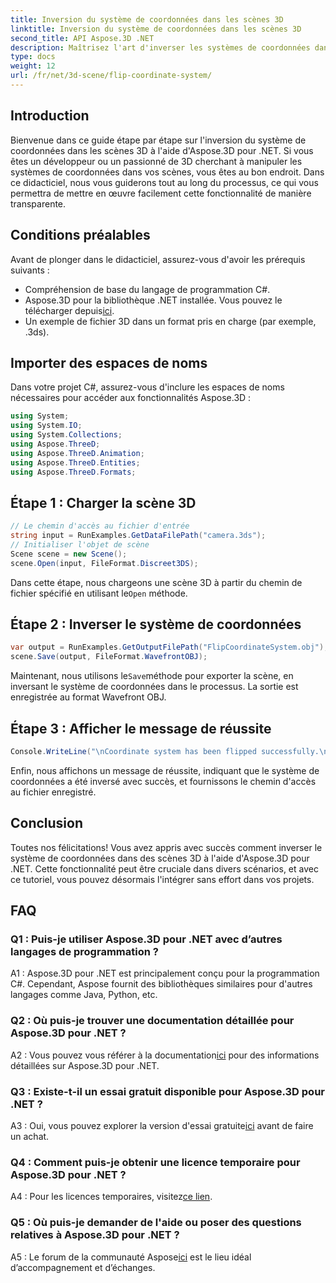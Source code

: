 ```yaml
---
title: Inversion du système de coordonnées dans les scènes 3D
linktitle: Inversion du système de coordonnées dans les scènes 3D
second_title: API Aspose.3D .NET
description: Maîtrisez l'art d'inverser les systèmes de coordonnées dans les scènes 3D à l'aide d'Aspose.3D pour .NET. Suivez notre guide étape par étape pour une mise en œuvre transparente.
type: docs
weight: 12
url: /fr/net/3d-scene/flip-coordinate-system/
---
```

## Introduction

Bienvenue dans ce guide étape par étape sur l'inversion du système de coordonnées dans les scènes 3D à l'aide d'Aspose.3D pour .NET. Si vous êtes un développeur ou un passionné de 3D cherchant à manipuler les systèmes de coordonnées dans vos scènes, vous êtes au bon endroit. Dans ce didacticiel, nous vous guiderons tout au long du processus, ce qui vous permettra de mettre en œuvre facilement cette fonctionnalité de manière transparente.

## Conditions préalables

Avant de plonger dans le didacticiel, assurez-vous d'avoir les prérequis suivants :

- Compréhension de base du langage de programmation C#.
-  Aspose.3D pour la bibliothèque .NET installée. Vous pouvez le télécharger depuis[ici](https://releases.aspose.com/3d/net/).
- Un exemple de fichier 3D dans un format pris en charge (par exemple, .3ds).

## Importer des espaces de noms

Dans votre projet C#, assurez-vous d'inclure les espaces de noms nécessaires pour accéder aux fonctionnalités Aspose.3D :

```csharp
using System;
using System.IO;
using System.Collections;
using Aspose.ThreeD;
using Aspose.ThreeD.Animation;
using Aspose.ThreeD.Entities;
using Aspose.ThreeD.Formats;
```

## Étape 1 : Charger la scène 3D

```csharp
// Le chemin d'accès au fichier d'entrée
string input = RunExamples.GetDataFilePath("camera.3ds");            
// Initialiser l'objet de scène
Scene scene = new Scene();
scene.Open(input, FileFormat.Discreet3DS);
```

 Dans cette étape, nous chargeons une scène 3D à partir du chemin de fichier spécifié en utilisant le`Open` méthode.

## Étape 2 : Inverser le système de coordonnées

```csharp
var output = RunExamples.GetOutputFilePath("FlipCoordinateSystem.obj");
scene.Save(output, FileFormat.WavefrontOBJ);
```

 Maintenant, nous utilisons le`Save`méthode pour exporter la scène, en inversant le système de coordonnées dans le processus. La sortie est enregistrée au format Wavefront OBJ.

## Étape 3 : Afficher le message de réussite

```csharp
Console.WriteLine("\nCoordinate system has been flipped successfully.\nFile saved at " + output);
```

Enfin, nous affichons un message de réussite, indiquant que le système de coordonnées a été inversé avec succès, et fournissons le chemin d'accès au fichier enregistré.

## Conclusion

Toutes nos félicitations! Vous avez appris avec succès comment inverser le système de coordonnées dans des scènes 3D à l'aide d'Aspose.3D pour .NET. Cette fonctionnalité peut être cruciale dans divers scénarios, et avec ce tutoriel, vous pouvez désormais l'intégrer sans effort dans vos projets.

## FAQ

### Q1 : Puis-je utiliser Aspose.3D pour .NET avec d’autres langages de programmation ?

A1 : Aspose.3D pour .NET est principalement conçu pour la programmation C#. Cependant, Aspose fournit des bibliothèques similaires pour d'autres langages comme Java, Python, etc.

### Q2 : Où puis-je trouver une documentation détaillée pour Aspose.3D pour .NET ?

 A2 : Vous pouvez vous référer à la documentation[ici](https://reference.aspose.com/3d/net/) pour des informations détaillées sur Aspose.3D pour .NET.

### Q3 : Existe-t-il un essai gratuit disponible pour Aspose.3D pour .NET ?

A3 : Oui, vous pouvez explorer la version d'essai gratuite[ici](https://releases.aspose.com/) avant de faire un achat.

### Q4 : Comment puis-je obtenir une licence temporaire pour Aspose.3D pour .NET ?

 A4 : Pour les licences temporaires, visitez[ce lien](https://purchase.aspose.com/temporary-license/).

### Q5 : Où puis-je demander de l'aide ou poser des questions relatives à Aspose.3D pour .NET ?

 A5 : Le forum de la communauté Aspose[ici](https://forum.aspose.com/c/3d/18) est le lieu idéal d’accompagnement et d’échanges.